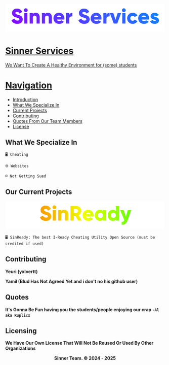
<a href="Ruplicx">
    <img alt="Ruplicx" src="https://github.com/Ciner-Services/.github/blob/main/profile/Sinner%20Services...png">
</p>

# Sinner Services

We Want To Create A Healthy Environment for (some) students 

# Navigation
- [Introduction](#sinner-services)
- [What We Specialize In](#what-we-specialize-in)
- [Current Projects](#our-current-projects)
- [Contributing](#contributing)
- [Quotes From Our Team Members](#quotes)
- [License](#licensing)
## What We Specialize In
```
🖥️ Cheating

🌐︎ Websites

©️ Not Getting Sued
```

## Our Current Projects
<img alt="Ruplicx" src="https://github.com/Ciner-Services/.github/blob/main/banners/SinReady...png">

```
🖥️ SinReady: The best I-Ready Cheating Utility Open Source (must be credited if used)
```
## Contributing
<b>Yeuri (yxlvertt)<b/>

Yamil (Blud Has Not Agreed Yet and i don't no his github user)
## Quotes
**It's Gonna Be Fun having you the students/people enjoying our crap** `-Al aka Ruplicx`

## Licensing
We Have Our Own License That Will Not Be Reused Or Used By Other Organizations 


<p align="center">
<b>Sinner Team. © 2024 - 2025</b>
